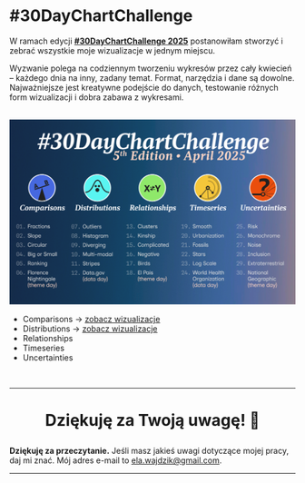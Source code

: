 # #30DayChartChallenge

W ramach edycji [**#30DayChartChallenge 2025**](https://github.com/30DayChartChallenge/Edition2025/tree/main) postanowiłam stworzyć i zebrać wszystkie moje wizualizacje w jednym miejscu.

Wyzwanie polega na codziennym tworzeniu wykresów przez cały kwiecień – każdego dnia na inny, zadany temat. Format, narzędzia i dane są dowolne. Najważniejsze jest kreatywne podejście do danych, testowanie różnych form wizualizacji i dobra zabawa z wykresami.

<br>

<img src="assets/prompts.png" width="600">

<br>

* Comparisons → [zobacz wizualizacje](https://github.com/ElaWajdzik/Ongoing_Projects/blob/main/%2330DayChartChallenge/Week%201%20-%20Comparisons.md) 
* Distributions → [zobacz wizualizacje](https://github.com/ElaWajdzik/Ongoing_Projects/blob/main/%2330DayChartChallenge/Week%202%20-%20Distributions.md)
* Relationships
* Timeseries
* Uncertainties

<br> 

*** 

 # <p align="center"> Dziękuję za Twoją uwagę! 🫶️

**Dziękuję za przeczytanie.** Jeśli masz jakieś uwagi dotyczące mojej pracy, daj mi znać. Mój adres e-mail to ela.wajdzik@gmail.com.

***
